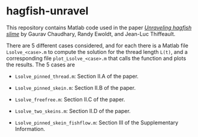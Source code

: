 # hagfish-unravel

This repository contains Matlab code used in the paper [_Unraveling
hagfish slime_][1] by Gaurav Chaudhary, Randy Ewoldt, and Jean-Luc
Thiffeault.

There are 5 different cases considered, and for each there is a Matlab
file `Lsolve_<case>.m` to compute the solution for the thread length
`L(t)`, and a corresponding file `plot_Lsolve_<case>.m` that calls the
function and plots the results.  The 5 cases are

* `Lsolve_pinned_thread.m`: Section II.A of the paper.

* `Lsolve_pinned_skein.m`: Section II.B of the paper.

* `Lsolve_freefree.m`: Section II.C of the paper.

* `Lsolve_two_skeins.m`: Section II.D of the paper.

* `Lsolve_pinned_skein_fishflow.m`: Section III of the Supplementary
  Information.

[1]: http://arxiv.org/abs/1809.xxxxx
